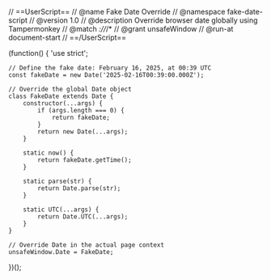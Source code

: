 // ==UserScript==
// @name         Fake Date Override
// @namespace    fake-date-script
// @version      1.0
// @description  Override browser date globally using Tampermonkey
// @match        *://*/*
// @grant        unsafeWindow
// @run-at       document-start
// ==/UserScript==

(function() {
    'use strict';

    // Define the fake date: February 16, 2025, at 00:39 UTC
    const fakeDate = new Date('2025-02-16T00:39:00.000Z');

    // Override the global Date object
    class FakeDate extends Date {
        constructor(...args) {
            if (args.length === 0) {
                return fakeDate;
            }
            return new Date(...args);
        }

        static now() {
            return fakeDate.getTime();
        }

        static parse(str) {
            return Date.parse(str);
        }

        static UTC(...args) {
            return Date.UTC(...args);
        }
    }

    // Override Date in the actual page context
    unsafeWindow.Date = FakeDate;
})();
